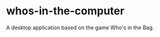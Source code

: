whos-in-the-computer
====================

A desktop application based on the game Who's in the Bag.